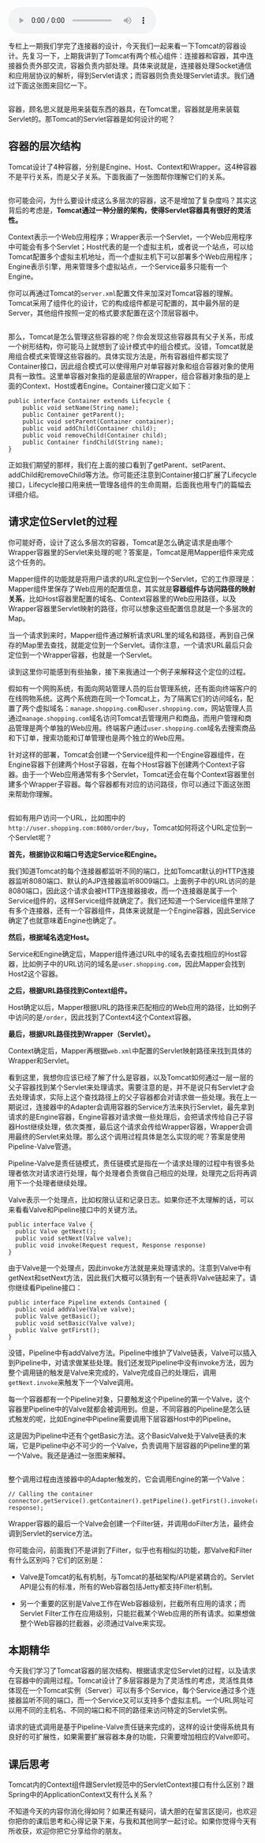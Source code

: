 <audio title="06 _ Tomcat系统架构（下）：聊聊多层容器的设计" src="https://static001.geekbang.org/resource/audio/93/a8/932fcee9871bd36583c78261ee0832a8.mp3" controls="controls"></audio> 
<p>专栏上一期我们学完了连接器的设计，今天我们一起来看一下Tomcat的容器设计。先复习一下，上期我讲到了Tomcat有两个核心组件：连接器和容器，其中连接器负责外部交流，容器负责内部处理。具体来说就是，连接器处理Socket通信和应用层协议的解析，得到Servlet请求；而容器则负责处理Servlet请求。我们通过下面这张图来回忆一下。</p><p><img src="https://static001.geekbang.org/resource/image/ee/d6/ee880033c5ae38125fa91fb3c4f8cad6.jpg" alt=""></p><p>容器，顾名思义就是用来装载东西的器具，在Tomcat里，容器就是用来装载Servlet的。那Tomcat的Servlet容器是如何设计的呢？</p><h2>容器的层次结构</h2><p>Tomcat设计了4种容器，分别是Engine、Host、Context和Wrapper。这4种容器不是平行关系，而是父子关系。下面我画了一张图帮你理解它们的关系。</p><p><img src="https://static001.geekbang.org/resource/image/cc/ed/cc968a11925591df558da0e7393f06ed.jpg" alt=""></p><p>你可能会问，为什么要设计成这么多层次的容器，这不是增加了复杂度吗？其实这背后的考虑是，<strong>Tomcat通过一种分层的架构，使得Servlet容器具有很好的灵活性。</strong></p><p>Context表示一个Web应用程序；Wrapper表示一个Servlet，一个Web应用程序中可能会有多个Servlet；Host代表的是一个虚拟主机，或者说一个站点，可以给Tomcat配置多个虚拟主机地址，而一个虚拟主机下可以部署多个Web应用程序；Engine表示引擎，用来管理多个虚拟站点，一个Service最多只能有一个Engine。</p><!-- [[[read_end]]] --><p>你可以再通过Tomcat的<code>server.xml</code>配置文件来加深对Tomcat容器的理解。Tomcat采用了组件化的设计，它的构成组件都是可配置的，其中最外层的是Server，其他组件按照一定的格式要求配置在这个顶层容器中。</p><p><img src="https://static001.geekbang.org/resource/image/82/66/82b3f97aab5152dd5fe74e947db2a266.jpg" alt=""></p><p>那么，Tomcat是怎么管理这些容器的呢？你会发现这些容器具有父子关系，形成一个树形结构，你可能马上就想到了设计模式中的组合模式。没错，Tomcat就是用组合模式来管理这些容器的。具体实现方法是，所有容器组件都实现了Container接口，因此组合模式可以使得用户对单容器对象和组合容器对象的使用具有一致性。这里单容器对象指的是最底层的Wrapper，组合容器对象指的是上面的Context、Host或者Engine。Container接口定义如下：</p><pre><code>public interface Container extends Lifecycle {
    public void setName(String name);
    public Container getParent();
    public void setParent(Container container);
    public void addChild(Container child);
    public void removeChild(Container child);
    public Container findChild(String name);
}
</code></pre><p>正如我们期望的那样，我们在上面的接口看到了getParent、setParent、addChild和removeChild等方法。你可能还注意到Container接口扩展了Lifecycle接口，Lifecycle接口用来统一管理各组件的生命周期，后面我也用专门的篇幅去详细介绍。</p><h2>请求定位Servlet的过程</h2><p>你可能好奇，设计了这么多层次的容器，Tomcat是怎么确定请求是由哪个Wrapper容器里的Servlet来处理的呢？答案是，Tomcat是用Mapper组件来完成这个任务的。</p><p>Mapper组件的功能就是将用户请求的URL定位到一个Servlet，它的工作原理是：Mapper组件里保存了Web应用的配置信息，其实就是<strong>容器组件与访问路径的映射关系</strong>，比如Host容器里配置的域名、Context容器里的Web应用路径，以及Wrapper容器里Servlet映射的路径，你可以想象这些配置信息就是一个多层次的Map。</p><p>当一个请求到来时，Mapper组件通过解析请求URL里的域名和路径，再到自己保存的Map里去查找，就能定位到一个Servlet。请你注意，一个请求URL最后只会定位到一个Wrapper容器，也就是一个Servlet。</p><p>读到这里你可能感到有些抽象，接下来我通过一个例子来解释这个定位的过程。</p><p>假如有一个网购系统，有面向网站管理人员的后台管理系统，还有面向终端客户的在线购物系统。这两个系统跑在同一个Tomcat上，为了隔离它们的访问域名，配置了两个虚拟域名：<code>manage.shopping.com</code>和<code>user.shopping.com</code>，网站管理人员通过<code>manage.shopping.com</code>域名访问Tomcat去管理用户和商品，而用户管理和商品管理是两个单独的Web应用。终端客户通过<code>user.shopping.com</code>域名去搜索商品和下订单，搜索功能和订单管理也是两个独立的Web应用。</p><p>针对这样的部署，Tomcat会创建一个Service组件和一个Engine容器组件，在Engine容器下创建两个Host子容器，在每个Host容器下创建两个Context子容器。由于一个Web应用通常有多个Servlet，Tomcat还会在每个Context容器里创建多个Wrapper子容器。每个容器都有对应的访问路径，你可以通过下面这张图来帮助你理解。</p><p><img src="https://static001.geekbang.org/resource/image/be/96/be22494588ca4f79358347468cd62496.jpg" alt=""></p><p>假如有用户访问一个URL，比如图中的<code>http://user.shopping.com:8080/order/buy</code>，Tomcat如何将这个URL定位到一个Servlet呢？</p><p><strong>首先，根据协议和端口号选定Service和Engine。</strong></p><p>我们知道Tomcat的每个连接器都监听不同的端口，比如Tomcat默认的HTTP连接器监听8080端口、默认的AJP连接器监听8009端口。上面例子中的URL访问的是8080端口，因此这个请求会被HTTP连接器接收，而一个连接器是属于一个Service组件的，这样Service组件就确定了。我们还知道一个Service组件里除了有多个连接器，还有一个容器组件，具体来说就是一个Engine容器，因此Service确定了也就意味着Engine也确定了。</p><p><strong>然后，根据域名选定Host。</strong></p><p>Service和Engine确定后，Mapper组件通过URL中的域名去查找相应的Host容器，比如例子中的URL访问的域名是<code>user.shopping.com</code>，因此Mapper会找到Host2这个容器。</p><p><strong>之后，根据URL路径找到Context组件。</strong></p><p>Host确定以后，Mapper根据URL的路径来匹配相应的Web应用的路径，比如例子中访问的是<code>/order</code>，因此找到了Context4这个Context容器。</p><p><strong>最后，根据URL路径找到Wrapper（Servlet）。</strong></p><p>Context确定后，Mapper再根据<code>web.xml</code>中配置的Servlet映射路径来找到具体的Wrapper和Servlet。</p><p>看到这里，我想你应该已经了解了什么是容器，以及Tomcat如何通过一层一层的父子容器找到某个Servlet来处理请求。需要注意的是，并不是说只有Servlet才会去处理请求，实际上这个查找路径上的父子容器都会对请求做一些处理。我在上一期说过，连接器中的Adapter会调用容器的Service方法来执行Servlet，最先拿到请求的是Engine容器，Engine容器对请求做一些处理后，会把请求传给自己子容器Host继续处理，依次类推，最后这个请求会传给Wrapper容器，Wrapper会调用最终的Servlet来处理。那么这个调用过程具体是怎么实现的呢？答案是使用Pipeline-Valve管道。</p><p>Pipeline-Valve是责任链模式，责任链模式是指在一个请求处理的过程中有很多处理者依次对请求进行处理，每个处理者负责做自己相应的处理，处理完之后将再调用下一个处理者继续处理。</p><p>Valve表示一个处理点，比如权限认证和记录日志。如果你还不太理解的话，可以来看看Valve和Pipeline接口中的关键方法。</p><pre><code>public interface Valve {
  public Valve getNext();
  public void setNext(Valve valve);
  public void invoke(Request request, Response response)
}
</code></pre><p>由于Valve是一个处理点，因此invoke方法就是来处理请求的。注意到Valve中有getNext和setNext方法，因此我们大概可以猜到有一个链表将Valve链起来了。请你继续看Pipeline接口：</p><pre><code>public interface Pipeline extends Contained {
  public void addValve(Valve valve);
  public Valve getBasic();
  public void setBasic(Valve valve);
  public Valve getFirst();
}
</code></pre><p>没错，Pipeline中有addValve方法。Pipeline中维护了Valve链表，Valve可以插入到Pipeline中，对请求做某些处理。我们还发现Pipeline中没有invoke方法，因为整个调用链的触发是Valve来完成的，Valve完成自己的处理后，调用<code>getNext.invoke</code>来触发下一个Valve调用。</p><p>每一个容器都有一个Pipeline对象，只要触发这个Pipeline的第一个Valve，这个容器里Pipeline中的Valve就都会被调用到。但是，不同容器的Pipeline是怎么链式触发的呢，比如Engine中Pipeline需要调用下层容器Host中的Pipeline。</p><p>这是因为Pipeline中还有个getBasic方法。这个BasicValve处于Valve链表的末端，它是Pipeline中必不可少的一个Valve，负责调用下层容器的Pipeline里的第一个Valve。我还是通过一张图来解释。</p><p><img src="https://static001.geekbang.org/resource/image/b0/ca/b014ecce1f64b771bd58da62c05162ca.jpg" alt=""></p><p>整个调用过程由连接器中的Adapter触发的，它会调用Engine的第一个Valve：</p><pre><code>// Calling the container
connector.getService().getContainer().getPipeline().getFirst().invoke(request, response);
</code></pre><p>Wrapper容器的最后一个Valve会创建一个Filter链，并调用doFilter方法，最终会调到Servlet的service方法。</p><p>你可能会问，前面我们不是讲到了Filter，似乎也有相似的功能，那Valve和Filter有什么区别吗？它们的区别是：</p><ul>
<li>
<p>Valve是Tomcat的私有机制，与Tomcat的基础架构/API是紧耦合的。Servlet API是公有的标准，所有的Web容器包括Jetty都支持Filter机制。</p>
</li>
<li>
<p>另一个重要的区别是Valve工作在Web容器级别，拦截所有应用的请求；而Servlet Filter工作在应用级别，只能拦截某个Web应用的所有请求。如果想做整个Web容器的拦截器，必须通过Valve来实现。</p>
</li>
</ul><h2>本期精华</h2><p>今天我们学习了Tomcat容器的层次结构、根据请求定位Servlet的过程，以及请求在容器中的调用过程。Tomcat设计了多层容器是为了灵活性的考虑，灵活性具体体现在一个Tomcat实例（Server）可以有多个Service，每个Service通过多个连接器监听不同的端口，而一个Service又可以支持多个虚拟主机。一个URL网址可以用不同的主机名、不同的端口和不同的路径来访问特定的Servlet实例。</p><p>请求的链式调用是基于Pipeline-Valve责任链来完成的，这样的设计使得系统具有良好的可扩展性，如果需要扩展容器本身的功能，只需要增加相应的Valve即可。</p><h2>课后思考</h2><p>Tomcat内的Context组件跟Servlet规范中的ServletContext接口有什么区别？跟Spring中的ApplicationContext又有什么关系？</p><p>不知道今天的内容你消化得如何？如果还有疑问，请大胆的在留言区提问，也欢迎你把你的课后思考和心得记录下来，与我和其他同学一起讨论。如果你觉得今天有所收获，欢迎你把它分享给你的朋友。</p><p></p>